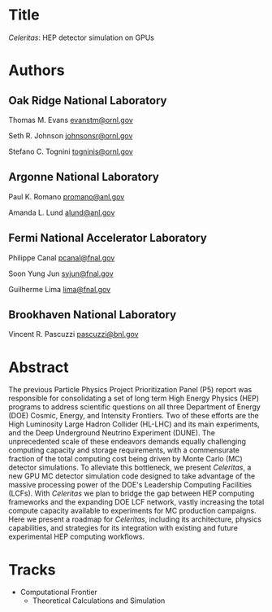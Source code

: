 # Title

_Celeritas_: HEP detector simulation on GPUs


# Authors

## Oak Ridge National Laboratory
Thomas M. Evans
evanstm@ornl.gov

Seth R. Johnson
johnsonsr@ornl.gov

Stefano C. Tognini
togninis@ornl.gov

## Argonne National Laboratory
Paul K. Romano
promano@anl.gov

Amanda L. Lund
alund@anl.gov

## Fermi National Accelerator Laboratory
Philippe Canal
pcanal@fnal.gov

Soon Yung Jun
syjun@fnal.gov

Guilherme Lima
lima@fnal.gov

## Brookhaven National Laboratory
Vincent R. Pascuzzi
pascuzzi@bnl.gov


# Abstract

The previous Particle Physics Project Prioritization Panel (P5) report was
responsible for consolidating a set of long term High Energy Physics (HEP)
programs to address scientific questions on all three Department of Energy (DOE)
Cosmic, Energy, and Intensity Frontiers. Two of these efforts are the High
Luminosity Large Hadron Collider (HL-LHC) and its main experiments, and the Deep
Underground Neutrino Experiment (DUNE). The unprecedented scale of these
endeavors
demands equally challenging computing capacity and storage requirements,
with a commensurate fraction of the total computing cost being driven by Monte
Carlo (MC) detector simulations. To alleviate this bottleneck, we present
_Celeritas_, a new GPU MC detector simulation code designed to take advantage of
the massive processing power of the DOE's Leadership Computing Facilities
(LCFs). With _Celeritas_ we plan to bridge the gap between HEP computing
frameworks and the expanding DOE LCF network, vastly increasing the total
compute capacity available to experiments for MC production campaigns. Here we
present a roadmap for _Celeritas_, including its architecture, physics
capabilities, and strategies for its integration with existing and future
experimental HEP computing workflows.


# Tracks

- Computational Frontier
  - Theoretical Calculations and Simulation
